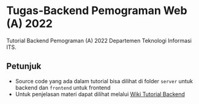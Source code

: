 
# Tugas-Backend Pemograman Web (A) 2022
Tutorial Backend Pemograman (A) 2022 Departemen Teknologi Informasi ITS.
## Petunjuk
* Source code yang ada dalam tutorial bisa dilihat di folder `server` untuk backend dan `frontend` untuk frontend
* Untuk penjelasan materi dapat dilihat melalui [Wiki Tutorial Backend](https://github.com/0xazr/tugas-backend/wiki)
